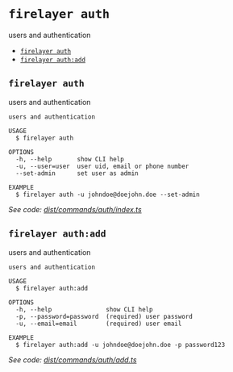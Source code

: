 `firelayer auth`
================

users and authentication

* [`firelayer auth`](#firelayer-auth)
* [`firelayer auth:add`](#firelayer-authadd)

## `firelayer auth`

users and authentication

```
users and authentication

USAGE
  $ firelayer auth

OPTIONS
  -h, --help       show CLI help
  -u, --user=user  user uid, email or phone number
  --set-admin      set user as admin

EXAMPLE
  $ firelayer auth -u johndoe@doejohn.doe --set-admin
```

_See code: [dist/commands/auth/index.ts](https://github.com/firelayer/firelayer/blob/v1.1.1/dist/commands/auth/index.ts)_

## `firelayer auth:add`

users and authentication

```
users and authentication

USAGE
  $ firelayer auth:add

OPTIONS
  -h, --help               show CLI help
  -p, --password=password  (required) user password
  -u, --email=email        (required) user email

EXAMPLE
  $ firelayer auth:add -u johndoe@doejohn.doe -p password123
```

_See code: [dist/commands/auth/add.ts](https://github.com/firelayer/firelayer/blob/v1.1.1/dist/commands/auth/add.ts)_
